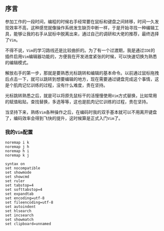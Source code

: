 ## 序言
参加工作的一段时间，编程的时候右手经常要在鼠标和键盘之间转移，时间一久发现效率不高，这种感觉就像操作系统发生缺页中断一样，于是开始寻找一种编辑工具，能够让我的右手从鼠标中脱离出来，通过自己的调研和大佬的推荐，最终选择了`Vim`。

不得不说，`Vim`的学习路线还是比较曲折的。为了有一个过渡期，我是通过`IDE`的插件启用`Vim`编辑器功能的，方便我在开发进度紧张的时候，可以快速切换为熟悉的编辑模式。

解放右手的第一步，那就是要熟悉光标跳转和编辑的基本命令。以前通过鼠标拖拽后点击一下，就可以跳转到想要编辑的地方，现在需要通过键盘完成这个事情，这是个肌肉记忆训练的过程，没有什么难度，贵在坚持。

光标跳转熟悉之后，就是可以将原先鼠标干的活慢慢使用`Vim`方式替换，比如常用的赋值粘贴，查找替换，多选等等，这也是肌肉记忆训练的过程，贵在坚持。

当坚持下来，熟练`Vim`各种操作之后，在编码时我的双手基本就可以不用离开键盘了，编码效率会得到飞快的提升，这时候算是正式入门`Vim`了。

### 我的`Vim`配置
```
noremap i k
noremap j h
noremap h i
noremap k j

syntax on
set nocompatible
set showmode
set showcmd
set ruler
set tabstop=4
set softtabstop=4
set expandtab
set encoding=utf-8
set fileencoding=utf-8
set autoindent
set hlsearch
set incsearch
set showmatch
set clipboard=unnamed
```